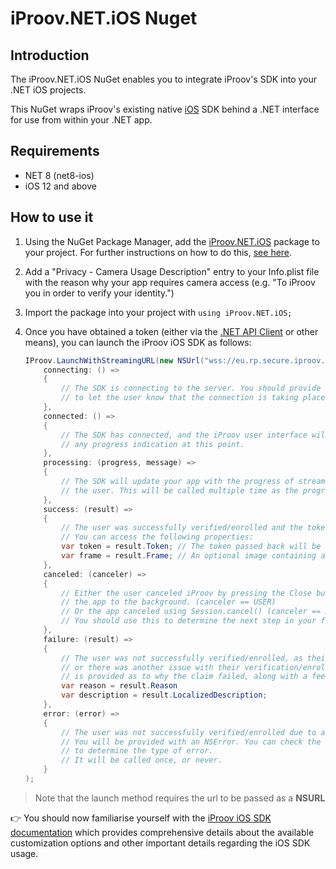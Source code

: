 # iProov.NET.iOS Nuget

## Introduction

The iProov.NET.iOS NuGet enables you to integrate iProov's SDK into your .NET iOS projects. 

This NuGet wraps iProov's existing native [iOS](https://github.com/iProov/ios) SDK behind a .NET interface for use from within your .NET app.

## Requirements

- NET 8 (net8-ios)
- iOS 12 and above


## How to use it

1. Using the NuGet Package Manager, add the [iProov.NET.iOS](https://www.nuget.org/packages/iProov.NET.iOS/) package to your project. For further instructions on how to do this, [see here](https://learn.microsoft.com/en-us/nuget/consume-packages/install-use-packages-visual-studio).

2. Add a "Privacy - Camera Usage Description" entry to your Info.plist file with the reason why your app requires camera access (e.g. "To iProov you in order to verify your identity.")

3. Import the package into your project with `using iProov.NET.iOS;`

4. Once you have obtained a token (either via the [.NET API Client](https://github.com/iProov/dotnet-maui/tree/master/APIClient) or other means), you can launch the iProov iOS SDK as follows:

	```csharp
	IProov.LaunchWithStreamingURL(new NSUrl("wss://eu.rp.secure.iproov.me/ws"), token, new IPOptions(), // Substitute streaming URL as appropriate
		connecting: () =>
		{
			// The SDK is connecting to the server. You should provide an indeterminate progress indicator
			// to let the user know that the connection is taking place.
		},
		connected: () =>
		{
			// The SDK has connected, and the iProov user interface will now be displayed. You should hide
			// any progress indication at this point.
		},
		processing: (progress, message) =>
		{
			// The SDK will update your app with the progress of streaming to the server and authenticating
			// the user. This will be called multiple time as the progress updates.
		},
		success: (result) =>
		{
			// The user was successfully verified/enrolled and the token has been validated.
			// You can access the following properties:
			var token = result.Token; // The token passed back will be the same as the one passed in to the original call
			var frame = result.Frame; // An optional image containing a single frame of the user, if enabled for your service provider
		},
		canceled: (canceler) =>
		{
			// Either the user canceled iProov by pressing the Close button at the top left or sending
			// the app to the background. (canceler == USER)
			// Or the app canceled using Session.cancel() (canceler == APP).
			// You should use this to determine the next step in your flow.
		},
		failure: (result) =>
		{
			// The user was not successfully verified/enrolled, as their identity could not be verified,
			// or there was another issue with their verification/enrollment. A reason (as a string)
			// is provided as to why the claim failed, along with a feedback code from the back-end.
			var reason = result.Reason
			var description = result.LocalizedDescription;
		},
		error: (error) =>
		{
			// The user was not successfully verified/enrolled due to an error (e.g. lost internet connection).
			// You will be provided with an NSError. You can check the error code against the IPErrorCode constants
			// to determine the type of error.
			// It will be called once, or never.
		}
	);
	```
> Note that the launch method requires the url to be passed as a **NSURL** 
	
👉 You should now familiarise yourself with the [iProov iOS SDK documentation](https://github.com/iProov/ios) which provides comprehensive details about the available customization options and other important details regarding the iOS SDK usage.